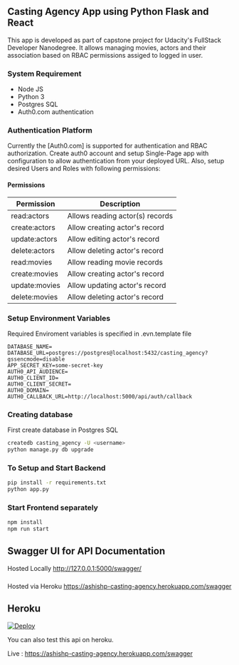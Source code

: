 ## Casting Agency App using Python Flask and React
This app is developed as part of capstone project for Udacity's FullStack Developer Nanodegree. It allows managing movies, actors and their association based on RBAC permissions assiged to logged in user.

### System Requirement
- Node JS
- Python 3
- Postgres SQL
- Auth0.com authentication

### Authentication Platform
Currently the [Auth0.com] is supported for authentication and RBAC authorization. Create
auth0 account and setup Single-Page app with configuration to allow authentication from your deployed URL. Also, setup desired Users and Roles with following permissions:
#### Permissions
| Permission  | Description  |
|---|---|
| read:actors  | Allows reading actor(s) records |
| create:actors | Allow creating actor's record |
| update:actors | Allow editing actor's record |
| delete:actors | Allow deleting actor's record |
| read:movies   | Allow reading movie records |
| create:movies | Allow creating actor's record |
| update:movies | Allow updating actor's record |
| delete:movies | Allow deleting actor's record |

### Setup Environment Variables
Required Enviroment variables is specified in .evn.template file

```
DATABASE_NAME=
DATABASE_URL=postgres://postgres@localhost:5432/casting_agency?gssencmode=disable
APP_SECRET_KEY=some-secret-key
AUTH0_API_AUDIENCE=
AUTH0_CLIENT_ID=
AUTH0_CLIENT_SECRET=
AUTH0_DOMAIN=
AUTH0_CALLBACK_URL=http://localhost:5000/api/auth/callback
```

### Creating database
First create database in Postgres SQL
```bash
createdb casting_agency -U <username>
python manage.py db upgrade
```
### To Setup and Start Backend
```bash
pip install -r requirements.txt
python app.py
```

### Start Frontend separately
```bash
npm install
npm run start
```

## Swagger UI for API Documentation
Hosted Locally
http://127.0.0.1:5000/swagger/

###
Hosted via Heroku
https://ashishp-casting-agency.herokuapp.com/swagger

## Heroku
[![Deploy](https://www.herokucdn.com/deploy/button.svg)](
    https://heroku.com/deploy?template=https://github.com/zoom2ashish/fsnd-capstone)

You can also test this api on heroku.

Live : https://ashishp-casting-agency.herokuapp.com/swagger

